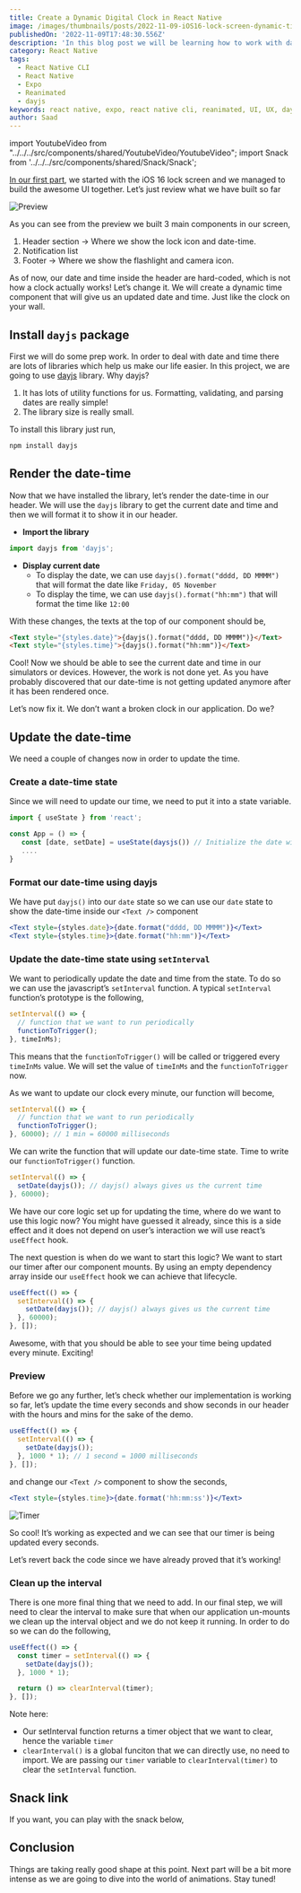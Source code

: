 ```yaml
---
title: Create a Dynamic Digital Clock in React Native
image: /images/thumbnails/posts/2022-11-09-iOS16-lock-screen-dynamic-time.jpg
publishedOn: '2022-11-09T17:48:30.556Z'
description: 'In this blog post we will be learning how to work with date-time and learn the functionality of creating a clock that renders time dynamically.'
category: React Native
tags:
  - React Native CLI
  - React Native
  - Expo
  - Reanimated
  - dayjs
keywords: react native, expo, react native cli, reanimated, UI, UX, dayjs, clock
author: Saad
---
```


import YoutubeVideo from "../../../src/components/shared/YoutubeVideo/YoutubeVideo";
import Snack from '../../../src/components/shared/Snack/Snack';

[In our first part](https://www.notjust.dev/blog/2022-11-05-iOS16-lock-screen-ui), we started with the iOS 16 lock screen and we managed to build the awesome UI together. Let’s just review what we have built so far

![Preview](./ui-preview.png)

As you can see from the preview we built 3 main components in our screen,

1. Header section → Where we show the lock icon and date-time.
2. Notification list
3. Footer → Where we show the flashlight and camera icon.

As of now, our date and time inside the header are hard-coded, which is not how a clock actually works! Let’s change it. We will create a dynamic time component that will give us an updated date and time. Just like the clock on your wall.

## Install `dayjs` package

First we will do some prep work. In order to deal with date and time there are lots of libraries which help us make our life easier. In this project, we are going to use [dayjs](https://day.js.org/) library. Why dayjs?

1. It has lots of utility functions for us. Formatting, validating, and parsing dates are really simple!
2. The library size is really small.

To install this library just run,

```jsx
npm install dayjs
```

## Render the date-time

Now that we have installed the library, let’s render the date-time in our header. We will use the `dayjs` library to get the current date and time and then we will format it to show it in our header.

- **Import the library**

```jsx
import dayjs from 'dayjs';
```

- **Display current date**
  - To display the date, we can use `dayjs().format("dddd, DD MMMM")` that will format the date like `Friday, 05 November`
  - To display the time, we can use `dayjs().format("hh:mm")` that will format the time like `12:00`

With these changes, the texts at the top of our component should be,

```html
<Text style="{styles.date}">{dayjs().format("dddd, DD MMMM")}</Text>
<Text style="{styles.time}">{dayjs().format("hh:mm")}</Text>
```

Cool! Now we should be able to see the current date and time in our simulators or devices. However, the work is not done yet. As you have probably discovered that our date-time is not getting updated anymore after it has been rendered once.

Let’s now fix it. We don’t want a broken clock in our application. Do we?

## Update the date-time

We need a couple of changes now in order to update the time.

### Create a date-time state

Since we will need to update our time, we need to put it into a state variable.

```jsx
import { useState } from 'react';

const App = () => {
   const [date, setDate] = useState(daysjs()) // Initialize the date with current date-time
   ....
}
```

### Format our date-time using dayjs

We have put `dayjs()` into our `date` state so we can use our `date` state to show the date-time inside our `<Text />` component

```jsx
<Text style={styles.date}>{date.format("dddd, DD MMMM")}</Text>
<Text style={styles.time}>{date.format("hh:mm")}</Text>

```

### Update the date-time state using `setInterval`

We want to periodically update the date and time from the state. To do so we can use the javascript’s `setInterval` function. A typical `setInterval` function’s prototype is the following,

```jsx
setInterval(() => {
  // function that we want to run periodically
  functionToTrigger();
}, timeInMs);
```

This means that the `functionToTrigger()` will be called or triggered every `timeInMs` value. We will set the value of `timeInMs` and the `functionToTrigger` now.

As we want to update our clock every minute, our function will become,

```jsx
setInterval(() => {
  // function that we want to run periodically
  functionToTrigger();
}, 60000); // 1 min = 60000 milliseconds
```

We can write the function that will update our date-time state. Time to write our `functionToTrigger()` function.

```jsx
setInterval(() => {
  setDate(dayjs()); // dayjs() always gives us the current time
}, 60000);
```

We have our core logic set up for updating the time, where do we want to use this logic now? You might have guessed it already, since this is a side effect and it does not depend on user’s interaction we will use react’s `useEffect` hook.

The next question is when do we want to start this logic? We want to start our timer after our component mounts. By using an empty dependency array inside our `useEffect` hook we can achieve that lifecycle.

```jsx
useEffect(() => {
  setInterval(() => {
    setDate(dayjs()); // dayjs() always gives us the current time
  }, 60000);
}, []);
```

Awesome, with that you should be able to see your time being updated every minute. Exciting!

### Preview

Before we go any further, let’s check whether our implementation is working so far, let’s update the time every seconds and show seconds in our header with the hours and mins for the sake of the demo.

```jsx
useEffect(() => {
  setInterval(() => {
    setDate(dayjs());
  }, 1000 * 1); // 1 second = 1000 milliseconds
}, []);
```

and change our `<Text />` component to show the seconds,

```jsx
<Text style={styles.time}>{date.format('hh:mm:ss')}</Text>
```

![Timer](./timer-gif.gif)

So cool! It’s working as expected and we can see that our timer is being updated every seconds.

Let’s revert back the code since we have already proved that it’s working!

### Clean up the interval

There is one more final thing that we need to add. In our final step, we will need to clear the interval to make sure that when our application un-mounts we clean up the interval object and we do not keep it running. In order to do so we can do the following,

```jsx
useEffect(() => {
  const timer = setInterval(() => {
    setDate(dayjs());
  }, 1000 * 1);

  return () => clearInterval(timer);
}, []);
```

Note here:

- Our setInterval function returns a timer object that we want to clear, hence the variable `timer`
- `clearInterval()` is a global funciton that we can directly use, no need to import. We are passing our `timer` variable to `clearInterval(timer)` to clear the `setInterval` function.

## Snack link

If you want, you can play with the snack below,
<Snack snackId="@saad-bashar/github.com-saad-bashar-ios16-lock-screen-dynamic-time" height={700} />

## Conclusion

Things are taking really good shape at this point. Next part will be a bit more intense as we are going to dive into the world of animations. Stay tuned!
